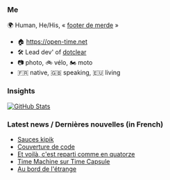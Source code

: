 ### Me

🌍 Human, He/His, « [footer de merde](https://open-time.net/post/2013/07/17/La-veritable-histoire-du-Footer-de-merde-) » 
* 🏠 https://open-time.net 
* 🛠️ Lead dev' of [dotclear](https://git.dotclear.org/dev/dotclear)
* 📷 photo, 🚲 vélo, 🏍️ moto 
* 🇫🇷 native, 🇬🇧 speaking, 🇪🇺 living

### Insights

[![GitHub Stats](https://github-readme-stats-sigma-five.vercel.app/api?username=franck-paul)](https://github.com/franck-paul)

### Latest news / Dernières nouvelles (in French)

<!-- BLOG-POST-LIST:START -->
- [Sauces kipik](https://open-time.net/post/2025/08/10/Sauces-kipik)
- [Couverture de code](https://open-time.net/post/2025/08/09/Couverture-de-code)
- [Et voilà, c&#39;est reparti comme en quatorze](https://open-time.net/post/2025/08/08/Et-voila-c-est-reparti-comme-en-quatorze)
- [Time Machine sur Time Capsule](https://open-time.net/post/2025/08/07/Time-Machine-sur-Time-Capsule)
- [Au bord de l&#39;étrange](https://open-time.net/post/2025/08/06/Au-bord-de-l-etrange)
<!-- BLOG-POST-LIST:END -->
